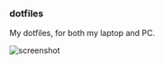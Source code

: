 ### dotfiles

My dotfiles, for both my laptop and PC.

![screenshot](https://raw.githubusercontent.com/codeandkey/laptop_dots/master/screenshot.png)
